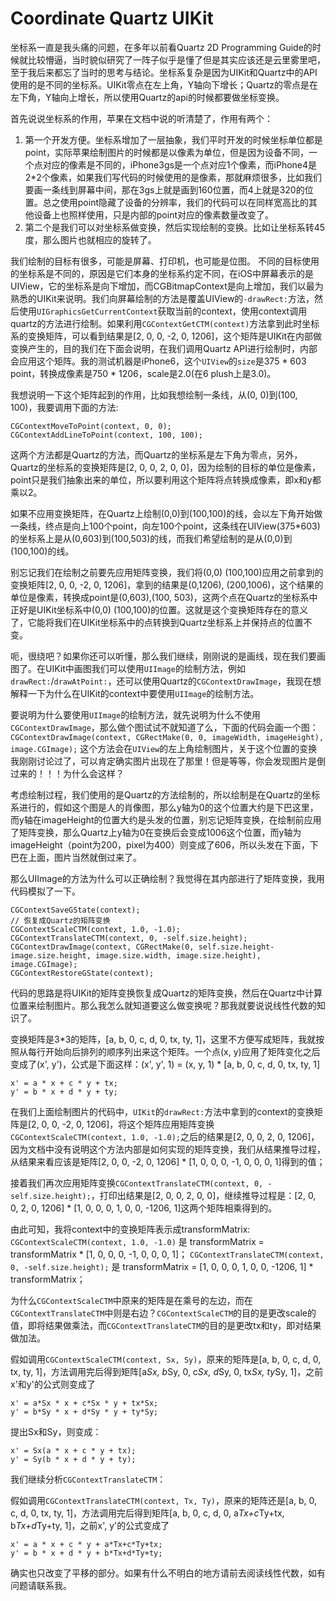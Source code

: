# Coordinate Quartz UIKit

坐标系一直是我头痛的问题，在多年以前看Quartz 2D Programming Guide的时候就比较懵逼，当时貌似研究了一阵子似乎是懂了但是其实应该还是云里雾里吧，至于我后来都忘了当时的思考与结论。坐标系复杂是因为UIKit和Quartz中的API使用的是不同的坐标系。UIKit零点在左上角，Y轴向下增长；Quartz的零点是在左下角，Y轴向上增长，所以使用Quartz的api的时候都要做坐标变换。

首先说说坐标系的作用，苹果在文档中说的听清楚了，作用有两个：
1. 第一个开发方便。坐标系增加了一层抽象，我们平时开发的时候坐标单位都是point，实际苹果绘制图片的时候都是以像素为单位，但是因为设备不同，一个点对应的像素是不同的，iPhone3gs是一个点对应1个像素，而iPhone4是2*2个像素，如果我们写代码的时候使用的是像素，那就麻烦很多，比如我们要画一条线到屏幕中间，那在3gs上就是画到160位置，而4上就是320的位置。总之使用point隐藏了设备的分辨率，我们的代码可以在同样宽高比的其他设备上也照样使用，只是内部的point对应的像素数量改变了。
2. 第二个是我们可以对坐标系做变换，然后实现绘制的变换。比如让坐标系转45度，那么图片也就相应的旋转了。

我们绘制的目标有很多，可能是屏幕、打印机，也可能是位图。
不同的目标使用的坐标系是不同的，原因是它们本身的坐标系约定不同，在iOS中屏幕表示的是UIView，它的坐标系是向下增加，而CGBitmapContext是向上增加，我们以最为熟悉的UIKit来说明。我们向屏幕绘制的方法是覆盖UIView的`-drawRect:`方法，然后使用`UIGraphicsGetCurrentContext`获取当前的context，使用context调用quartz的方法进行绘制。如果利用`CGContextGetCTM(context)`方法拿到此时坐标系的变换矩阵，可以看到结果是[2, 0, 0, -2, 0, 1206]，这个矩阵是UIKit在内部做变换产生的，目的我们在下面会说明，在我们调用Quartz API进行绘制时，内部会应用这个矩阵。我的测试机器是iPhone6，这个`UIView`的`size`是375 * 603 point，转换成像素是750 * 1206，scale是2.0(在6 plush上是3.0)。

我想说明一下这个矩阵起到的作用，比如我想绘制一条线，从(0, 0)到(100, 100)，我要调用下面的方法:
```
CGContextMoveToPoint(context, 0, 0);
CGContextAddLineToPoint(context, 100, 100);
```
这两个方法都是Quartz的方法，而Quartz的坐标系是左下角为零点，另外，Quartz的坐标系的变换矩阵是[2, 0, 0, 2, 0, 0]，因为绘制的目标的单位是像素，point只是我们抽象出来的单位，所以要利用这个矩阵将点转换成像素，即x和y都乘以2。

如果不应用变换矩阵，在Quartz上绘制(0,0)到(100,100)的线，会以左下角开始做一条线，终点是向上100个point，向左100个point，这条线在UIView(375*603)的坐标系上是从(0,603)到(100,503)的线，而我们希望绘制的是从(0,0)到(100,100)的线。

别忘记我们在绘制之前要先应用矩阵变换，我们将(0,0) (100,100)应用之前拿到的变换矩阵[2, 0, 0, -2, 0, 1206]，拿到的结果是(0,1206), (200,1006)，这个结果的单位是像素，转换成point是(0,603),(100, 503)，这两个点在Quartz的坐标系中正好是UIKit坐标系中(0,0) (100,100)的位置。这就是这个变换矩阵存在的意义了，它能将我们在UIKit坐标系中的点转换到Quartz坐标系上并保持点的位置不变。

呃，很绕吧？如果你还可以听懂，那么我们继续，刚刚说的是画线，现在我们要画图了。在UIKit中画图我们可以使用`UIImage`的绘制方法，例如`drawRect:`/`drawAtPoint:`，还可以使用Quartz的`CGContextDrawImage`，我现在想解释一下为什么在UIKit的context中要使用`UIImage`的绘制方法。

要说明为什么要使用`UIImage`的绘制方法，就先说明为什么不使用`CGContextDrawImage`，那么做个图试试不就知道了么，下面的代码会画一个图：
`CGContextDrawImage(context, CGRectMake(0, 0, imageWidth, imageHeight), image.CGImage);`
这个方法会在`UIView`的左上角绘制图片，关于这个位置的变换我刚刚讨论过了，可以肯定确实图片出现在了那里！但是等等，你会发现图片是倒过来的！！！为什么会这样？

考虑绘制过程，我们使用的是Quartz的方法绘制的，所以绘制是在Quartz的坐标系进行的，假如这个图是人的肖像图，那么y轴为0的这个位置大约是下巴这里，而y轴在imageHeight的位置大约是头发的位置，别忘记矩阵变换，在绘制前应用了矩阵变换，那么Quartz上y轴为0在变换后会变成1006这个位置，而y轴为imageHeight（point为200，pixel为400）则变成了606，所以头发在下面，下巴在上面，图片当然就倒过来了。

那么UIImage的方法为什么可以正确绘制？我觉得在其内部进行了矩阵变换，我用代码模拟了一下。
```
CGContextSaveGState(context);
// 恢复成Quartz的矩阵变换
CGContextScaleCTM(context, 1.0, -1.0);
CGContextTranslateCTM(context, 0, -self.size.height);
CGContextDrawImage(context, CGRectMake(0, self.size.height-image.size.height, image.size.width, image.size.height), image.CGImage);
CGContextRestoreGState(context);
```
代码的思路是将UIKit的矩阵变换恢复成Quartz的矩阵变换，然后在Quartz中计算位置来绘制图片。那么我怎么就知道要这么做变换呢？那我就要说说线性代数的知识了。

变换矩阵是3*3的矩阵，[a, b, 0, c, d, 0, tx, ty, 1]，这里不方便写成矩阵，我就按照从每行开始向后排列的顺序列出来这个矩阵。一个点(x, y)应用了矩阵变化之后变成了(x', y')，公式是下面这样：(x', y', 1) = (x, y, 1) * [a, b, 0, c, d, 0, tx, ty, 1]
```
x' = a * x + c * y + tx;
y' = b * x + d * y + ty;
```

在我们上面绘制图片的代码中，`UIKit`的`drawRect:`方法中拿到的context的变换矩阵是[2, 0, 0, -2, 0, 1206]，将这个矩阵应用矩阵变换`CGContextScaleCTM(context, 1.0, -1.0);`之后的结果是[2, 0, 0, 2, 0, 1206]，
因为文档中没有说明这个方法内部是如何实现的矩阵变换，我们从结果推导过程，从结果来看应该是矩阵[2, 0, 0, -2, 0, 1206] * [1, 0, 0, 0, -1, 0, 0, 0, 1]得到的值；

接着我们再次应用矩阵变换`CGContextTranslateCTM(context, 0, -self.size.height);`，打印出结果是[2, 0, 0, 2, 0, 0]，继续推导过程是：[2, 0, 0, 2, 0, 1206] * [1, 0, 0, 0, 1, 0, 0, -1206, 1]这两个矩阵相乘得到的。

由此可知，我将context中的变换矩阵表示成transformMatrix:
`CGContextScaleCTM(context, 1.0, -1.0)` 是 transformMatrix = transformMatrix * [1, 0, 0, 0, -1, 0, 0, 0, 1]；
`CGContextTranslateCTM(context, 0, -self.size.height);` 是 transformMatrix = [1, 0, 0, 0, 1, 0, 0, -1206, 1] * transformMatrix；

为什么`CGContextScaleCTM`中原来的矩阵是在乘号的左边，而在`CGContextTranslateCTM`中则是右边？`CGContextScaleCTM`的目的是更改scale的值，即将结果做乘法，而`CGContextTranslateCTM`的目的是更改tx和ty，即对结果做加法。

假如调用`CGContextScaleCTM(context, Sx, Sy)`，原来的矩阵是[a, b, 0, c, d, 0, tx, ty, 1]，方法调用完后得到矩阵[a*Sx, b*Sy, 0, c*Sx, d*Sy, 0, tx*Sx, ty*Sy, 1]，之前x'和y'的公式则变成了
```
x' = a*Sx * x + c*Sx * y + tx*Sx;
y' = b*Sy * x + d*Sy * y + ty*Sy;
```
提出Sx和Sy，则变成：
```
x' = Sx(a * x + c * y + tx);
y' = Sy(b * x + d * y + ty);
```
我们继续分析`CGContextTranslateCTM`：

假如调用`CGContextTranslateCTM(context, Tx, Ty)`，原来的矩阵还是[a, b, 0, c, d, 0, tx, ty, 1]，方法调用完后得到矩阵[a, b, 0, c, d, 0, a*Tx+c*Ty+tx, b*Tx+d*Ty+ty, 1]，之前x', y'的公式变成了
```
x' = a * x + c * y + a*Tx+c*Ty+tx;
y' = b * x + d * y + b*Tx+d*Ty+ty;
```
确实也只改变了平移的部分。如果有什么不明白的地方请前去阅读线性代数，如有问题请联系我。
